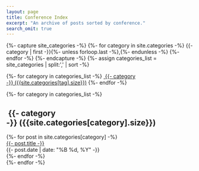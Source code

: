 ```yaml
---
layout: page
title: Conference Index
excerpt: "An archive of posts sorted by conference."
search_omit: true
---
```


{%- capture site_categories -%}
    {%- for category in site.categories -%}
        {{- category | first -}}{%- unless forloop.last -%},{%- endunless -%}
    {%- endfor -%}
{%- endcapture -%}
{%- assign categories_list = site_categories | split:',' | sort -%}

{%- for category in categories_list -%}
    <a href="#{{- category -}}" class="btn btn-primary tag-btn"><i class="fa fa-tag" aria-hidden="true"></i>&nbsp;{{- category -}}&nbsp;({{site.categories[tag].size}})</a>
{%- endfor -%}

<div id="full-categories-list">
{%- for category in categories_list -%}
    <h2 id="{{- category -}}" class="linked-section">
        <i class="fa fa-tag" aria-hidden="true"></i>
        &nbsp;{{- category -}}&nbsp;({{site.categories[category].size}})
    </h2>
    <div class="post-list">
        {%- for post in site.categories[category] -%}
            <div class="category-entry">
                <a href="{{- site.url -}}{{- post.url -}}">{{- post.title -}}</a>
                <div class="entry-date">
                    <time datetime="{{- post.date | date_to_xmlschema -}}">{{- post.date | date: "%B %d, %Y" -}}</time>
                </div>
            </div>
        {%- endfor -%}
    </div>
{%- endfor -%}
</div>